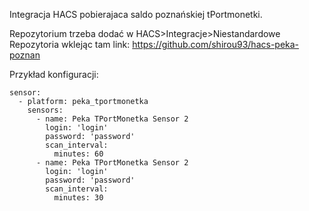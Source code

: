 Integracja HACS pobierajaca saldo poznańskiej tPortmonetki.


Repozytorium trzeba dodać w HACS>Integracje>Niestandardowe Repozytoria wklejąc tam link: https://github.com/shirou93/hacs-peka-poznan

Przykład konfiguracji:

```
sensor:
  - platform: peka_tportmonetka
    sensors:
      - name: Peka TPortMonetka Sensor 2
        login: 'login'
        password: 'password'
        scan_interval:
          minutes: 60
      - name: Peka TPortMonetka Sensor 2
        login: 'login'
        password: 'password'
        scan_interval:
          minutes: 30

```